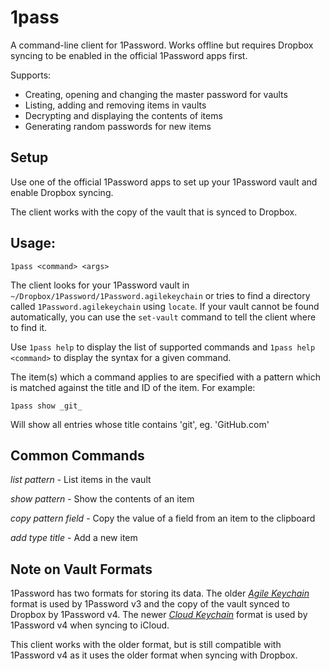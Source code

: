 1pass
===============

A command-line client for 1Password. Works offline but requires Dropbox syncing to be enabled in the official 1Password apps first.

Supports:
 * Creating, opening and changing the master password for vaults
 * Listing, adding and removing items in vaults
 * Decrypting and displaying the contents of items
 * Generating random passwords for new items

## Setup

Use one of the official 1Password apps to set up your 1Password vault
and enable Dropbox syncing.

The client works with the copy of the vault that is synced to Dropbox.

## Usage:
`1pass <command> <args>`

The client looks for your 1Password vault in `~/Dropbox/1Password/1Password.agilekeychain` or
tries to find a directory called `1Password.agilekeychain` using `locate`. If your vault cannot be found automatically,
you can use the `set-vault` command to tell the client where to find it.

Use `1pass help` to display the list of supported commands and `1pass help <command>`
to display the syntax for a given command.

The item(s) which a command applies to are specified with a pattern which is matched against
the title and ID of the item. For example:

`1pass show _git_`

Will show all entries whose title contains 'git', eg. 'GitHub.com'

## Common Commands

*list* _pattern_ - List items in the vault

*show* _pattern_ - Show the contents of an item

*copy* _pattern_ _field_ - Copy the value of a field from an item to the clipboard

*add* _type_ _title_ - Add a new item

## Note on Vault Formats

1Password has two formats for storing its data. The older [_Agile Keychain_](http://help.agilebits.com/1Password3/agile_keychain_design.html) format is used by 1Password v3
and the copy of the vault synced to Dropbox by 1Password v4. The newer [_Cloud Keychain_](http://learn.agilebits.com/1Password4/Security/keychain-design.html) format is used by 1Password v4 when syncing to iCloud.

This client works with the older format, but is still compatible with 1Password v4 as it
uses the older format when syncing with Dropbox.
